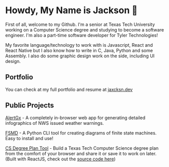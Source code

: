 # Howdy, My Name is Jackson 🤠

First of all, welcome to my Github. I'm a senior at Texas Tech University working on a Computer Science degree and studying to become a software engineer. I'm also a part-time software developer for Tyler Technologies!

My favorite language/technology to work with is Javascript, React and React Native but I also know how to write in C, Java, Python and some Assembly. 
I also do some graphic design work on the side, including UI design.

## Portfolio
You can check at my full portfolio and resume at [jaxcksn.dev](https://jaxcksn.dev/)

## Public Projects
[AlertGx](https://alertgx.jaxcksn.dev/) - A completely in-browser web app for generating detailed infographics of NWS issued weather warnings.

[FSMD](https://github.com/jaxcksn/FSMD) - A Python CLI tool for creating diagrams of finite state machines. Easy to install and use!

[CS Degree Plan Tool](https://csplan.jaxcksn.dev/) - Build a Texas Tech Computer Science degree plan from the comfort of your browser and share it or save it to work on later. (Built with ReactJS, check out the [source code here](https://github.com/jaxcksn/CompSciDegreePlan))

<!---
jaxcksn/jaxcksn is a ✨ special ✨ repository because its `README.md` (this file) appears on your GitHub profile.
You can click the Preview link to take a look at your changes.
--->
